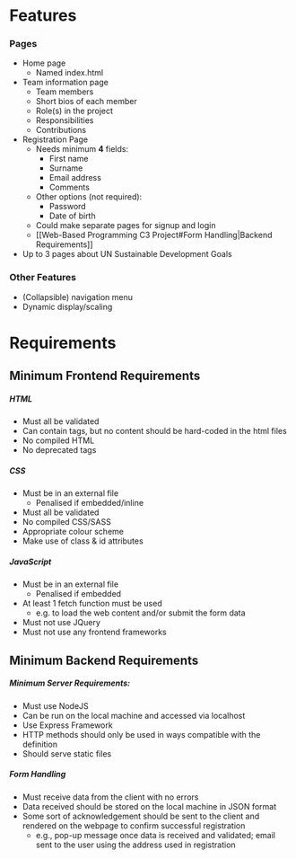 # Features
### Pages

- Home page
	- Named index.html
- Team information page
	- Team members
	- Short bios of each member
	- Role(s) in the project
	- Responsibilities
	- Contributions
- Registration Page
	- Needs minimum **4** fields:
		- First name
		- Surname
		- Email address
		- Comments
	- Other options (not required):
		- Password
		- Date of birth
	- Could make separate pages for signup and login
	- [[Web-Based Programming C3 Project#Form Handling|Backend Requirements]]
- Up to 3 pages about UN Sustainable Development Goals 

### Other Features
- (Collapsible) navigation menu
- Dynamic display/scaling


# Requirements
## Minimum Frontend Requirements
##### HTML

- Must all be validated
- Can contain tags, but no content should be hard-coded in the html files
- No compiled HTML
- No deprecated tags


##### CSS

- Must be in an external file
	- Penalised if embedded/inline
- Must all be validated
- No compiled CSS/SASS
- Appropriate colour scheme
- Make use of class & id attributes


##### JavaScript

- Must be in an external file
	- Penalised if embedded
- At least 1 fetch function must be used
	- e.g. to load the web content and/or submit the form data
- Must not use JQuery
- Must not use any frontend frameworks



## Minimum Backend Requirements
##### Minimum Server Requirements:
- Must use NodeJS
- Can be run on the local machine and accessed via localhost
- Use Express Framework
- HTTP methods should only be used in ways compatible with the definition
- Should serve static files

##### Form Handling
- Must receive data from the client with no errors
- Data received should be stored on the local machine in JSON format
- Some sort of acknowledgement should be sent to the client and rendered on the webpage to confirm successful registration
	- e.g., pop-up message once data is received and validated; email sent to the user using the address used in registration
